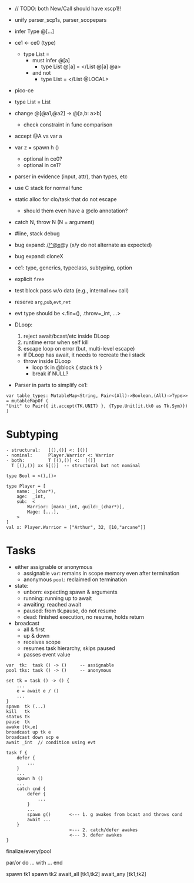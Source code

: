 - // TODO: both New/Call should have xscp1!!
- unify parser_scp1s, parser_scopepars
- infer Type @[...]

- ce1 <- ce0 (type)
  - type List = </List>
    - must infer @[a]
      - type List @[a] = </List @[a] @a>
    - and not
      - type List = </List @LOCAL>
  
- pico-ce
- type List = List
- change @[@a1,@a2] -> @[a,b: a>b]
  - check constraint in func comparison
- accept @A vs var a
- var z = spawn h ()
  - optional in ce0?
  - optional in ce1?
- parser in evidence (input, attr), than types, etc
- use C stack for normal func
- static alloc for clo/task that do not escape
  - should them even have a @clo annotation?
- catch N, throw N (N = argument)
- \#line, stack debug
- bug expand: /</^@x>@y (x/y do not alternate as expected)
- bug expand: cloneX
- ce1: type, generics, typeclass, subtyping, option
- explicit `free`
- test block pass w/o data (e.g., internal `new` call)
- reserve `arg`,`pub`,`evt`,`ret`
- evt type should be <.fin=(), .throw=_int, ...>
- DLoop:
  1. reject await/bcast/etc inside DLoop
  2. runtime error when self kill
  3. escape loop on error (but, multi-level escape)
  - if DLoop has await, it needs to recreate the i stack
  - throw inside DLoop
    - loop tk in @block { stack tk }
    - break if NULL?

- Parser in parts to simplify ce1:

```
var table_types: MutableMap<String, Pair<(All)->Boolean,(All)->Type>> = mutableMapOf (
"Unit" to Pair({ it.accept(TK.UNIT) }, {Type.Unit(it.tk0 as Tk.Sym)})
)
```

# Subtyping
    - structural:   [(),()] <: [()]
    - nominal:      Player.Warrior <: Warrior
    - both:         T [(),()] <:  [()]
      T [(),()] xx S[()]  -- structural but not nominal

```
type Bool = <(),()>
```

```
type Player = [
    name: _(char*),
    age:  _int,
    sub:  <
        Warrior: [mana:_int, guild:_(char*)],
        Mage: [...],
    >
]
val x: Player.Warrior = ["Arthur", 32, [10,"arcane"]]
```

# Tasks

- either assignable or anonymous
    - assignable `var`: remains in scope memory even after termination
    - anonymous `pool`: reclaimed on termination
- state:
    - unborn:   expecting spawn & arguments
    - running:  running up to await
    - awaiting: reached await
    - paused:   from tk.pause, do not resume
    - dead:     finished execution, no resume, holds return
- broadcast
    - all & first
    - up & down
    - receives scope
    - resumes task hierarchy, skips paused
    - passes event value

```
var  tk:  task () -> ()     -- assignable
pool tks: task () -> ()     -- anonymous

set tk = task () -> () {
    ...
    e = await e / ()
    ...
}
spawn  tk (...) 
kill   tk
status tk
pause  tk
awake [tk,e]
broadcast up tk e
broadcast down scp e
await _int  // condition using evt

task f {
    defer {
        ...
    }
    ...
    spawn h ()
    ...
    catch cnd {
        defer {
            ...
        }
        ...
        spawn g()       <--- 1. g awakes from bcast and throws cond
        await ...
    }
                        <--- 2. catch/defer awakes
                        <--- 3. defer awakes
}
```

finalize/every/pool

par/or do
    ...
with
    ...
end

spawn tk1
spawn tk2
await_all [tk1,tk2]
await_any [tk1,tk2]

